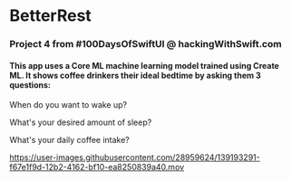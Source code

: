 # BetterRest
### Project 4 from #100DaysOfSwiftUI @ hackingWithSwift.com

#### This app uses a Core ML machine learning model trained using Create ML. It shows coffee drinkers their ideal bedtime by asking them 3 questions:

When do you want to wake up?

What's your desired amount of sleep?

What's your daily coffee intake?


https://user-images.githubusercontent.com/28959624/139193291-f67e1f9d-12b2-4162-bf10-ea8250839a40.mov
